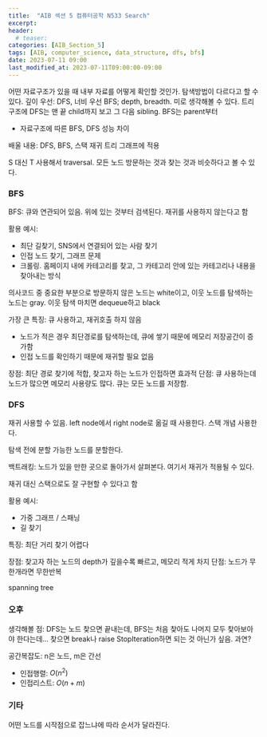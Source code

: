 ```yaml
---
title:  "AIB 섹션 5 컴퓨터공학 N533 Search"
excerpt:
header:
  # teaser:
categories: [AIB_Section_5]
tags: [AIB, computer_science, data_structure, dfs, bfs]
date: 2023-07-11 09:00
last_modified_at: 2023-07-11T09:00:00-09:00
---
```


어떤 자료구조가 있을 때 내부 자료를 어떻게 확인할 것인가. 탐색방법이 다르다고 할 수 있다. 깊이 우선: DFS, 너비 우선 BFS; depth, breadth. 미로 생각해볼 수 있다. 트리구조에 DFS는 맨 끝 child까지 보고 그 다음 sibling. BFS는 parent부터

- 자료구조에 따른 BFS, DFS 성능 차이

배울 내용: DFS, BFS, 스택 재귀 트리 그래프에 적용

S 대신 T 사용해서 traversal. 모든 노드 방문하는 것과 찾는 것과 비슷하다고 볼 수 있다.

### BFS
BFS: 큐와 연관되어 있음. 위에 있는 것부터 검색된다. 재귀를 사용하지 않는다고 함

활용 예시:
- 최단 길찾기, SNS에서 연결되어 있는 사람 찾기
- 인접 노드 찾기, 그래프 문제
- 크롤링. 홈페이지 내에 카테고리를 찾고, 그 카테고리 안에 있는 카테고리나 내용을 찾아내는 방식

의사코드 중 중요한 부분으로 방문하지 않은 노드는 white이고, 이웃 노드를 탐색하는 노드는 gray. 이웃 탐색 마치면 dequeue하고 black

가장 큰 특징: 큐 사용하고, 재귀호출 하지 않음
  - 노드가 적은 경우 최단경로를 탐색하는데, 큐에 쌓기 때문에 메모리 저장공간이 증가함
  - 인접 노드를 확인하기 때문에 재귀할 필요 없음

장점: 최단 경로 찾기에 적합, 찾고자 하는 노드가 인접하면 효과적
단점: 큐 사용하는데 노드가 많으면 메모리 사용량도 많다. 큐는 모든 노드를 저장함.

### DFS
재귀 사용할 수 있음. left node에서 right node로 옮길 때 사용한다. 스택 개념 사용한다.

탐색 전에 분할 가능한 노드를 분할한다.

백트래킹: 노드가 있을 만한 곳으로 돌아가서 살펴본다. 여기서 재귀가 적용될 수 있다.

재귀 대신 스택으로도 잘 구현할 수 있다고 함

활용 예시:
  - 가중 그래프 / 스패닝
  - 길 찾기

특징: 최단 거리 찾기 어렵다

장점: 찾고자 하는 노드의 depth가 깊을수록 빠르고, 메모리 적게 차지
단점: 노드가 무한개라면 무한반복

spanning tree

### 오후
생각해볼 점: DFS는 노드 찾으면 끝내는데, BFS는 처음 찾아도 나머지 모두 찾아보아야 한다는데... 찾으면 break나 raise StopIteration하면 되는 것 아닌가 싶음. 과연?

공간복잡도: n은 노드, m은 간선
- 인접행렬: $O(n^2)$
- 인접리스트: $O(n + m)$

### 기타
어떤 노드를 시작점으로 잡느냐에 따라 순서가 달라진다.